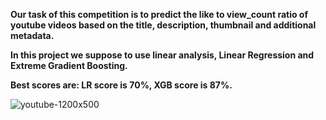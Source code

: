 **Our task of this competition is to predict the like to view_count ratio of youtube videos based on the title, description, thumbnail and additional metadata.**

**In this project we suppose to use linear analysis, Linear Regression and Extreme Gradient Boosting.** 

**Best scores are: LR score is 70%, XGB score is 87%.**



![youtube-1200x500](https://user-images.githubusercontent.com/73969654/155045511-d72a9f37-fc16-4e8a-85ef-d7e36233f6ab.jpg)
